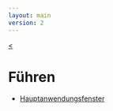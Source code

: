 ```yaml
---
layout: main
version: 2
---
```

[<](/wiki/de)

# Führen

* [Hauptanwendungsfenster](/wiki/manual/main-app/de)
